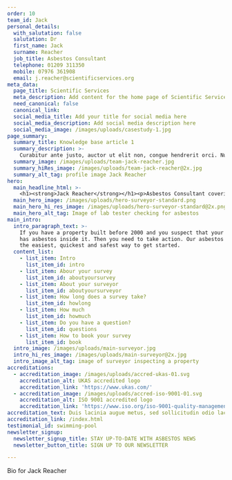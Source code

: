 ```yaml
---
order: 10
team_id: Jack
personal_details:
  with_salutation: false
  salutation: Dr
  first_name: Jack
  surname: Reacher
  job_title: Asbestos Consultant
  telephone: 01209 311350
  mobile: 07976 361908
  email: j.reacher@scientificservices.org
meta_data:
  page_title: Scientific Services
  meta_description: Add content for the home page of Scientific Services here...
  need_canonical: false
  canonical_link:
  social_media_title: Add your title for social media here
  social_media_description: Add social media description here
  social_media_image: /images/uploads/casestudy-1.jpg
page_summary:
  summary_title: Knowledge base article 1
  summary_description: >-
    Curabitur ante justo, auctor ut elit non, congue hendrerit orci. Nullam quis convallis turpis.
  summary_image: /images/uploads/team-jack-reacher.jpg
  summary_hiRes_image: /images/uploads/team-jack-reacher@2x.jpg
  summary_alt_tag: profile image Jack Reacher
hero:
  main_headline_html: >-
    <h1><strong>Jack Reacher</strong></h1><p>Asbestos Consultant covering Cornwall and the Isles of Scilly</p>
  main_hero_image: /images/uploads/hero-surveyor-standard.png
  main_hero_hi_res_image: /images/uploads/hero-surveyor-standard@2x.png
  main_hero_alt_tag: Image of lab tester checking for asbestos
main_intro:
  intro_paragraph_text: >-
    If you have a property built before 2000 and you suspect that your property
    has asbestos inside it. Then you need to take action. Our asbestos survey is
    the easiest, quickest and safest way to get started.
  content_list:
    - list_item: Intro
      list_item_id: intro
    - list_item: Abour your survey
      list_item_id: aboutyoursurvey
    - list_item: About your surveyor
      list_item_id: aboutyoursurveyor
    - list_item: How long does a survey take?
      list_item_id: howlong
    - list_item: How much
      list_item_id: howmuch
    - list_item: Do you have a question?
      list_item_id: questions
    - list_item: How to book your survey
      list_item_id: book
  intro_image: /images/uploads/main-surveyor.jpg
  intro_hi_res_image: /images/uploads/main-surveyor@2x.jpg
  intro_image_alt_tag: image of surveyor inspecting a property
accreditations:
  - accreditation_image: /images/uploads/accred-ukas-01.svg
    accreditation_alt: UKAS accredited logo
    accreditation_link: 'https://www.ukas.com/'
  - accreditation_image: /images/uploads/accred-iso-9001-01.svg
    accreditation_alt: ISO 9001 accredited logo
    accreditation_link: 'https://www.iso.org/iso-9001-quality-management.html'
accreditation_text: Duis lacinia augue metus, sed sollicitudin odio lacinia in. Suspendisse potenti. Aliquam finibus erat ac consequat rutrum.
accreditation_link: /index.html
testimonial_id: swimming-pool
newsletter_signup:
  newsletter_signup_title: STAY UP-TO-DATE WITH ASBESTOS NEWS
  newsletter_button_title: SIGN UP TO OUR NEWSLETTER

---
```

Bio for Jack Reacher
